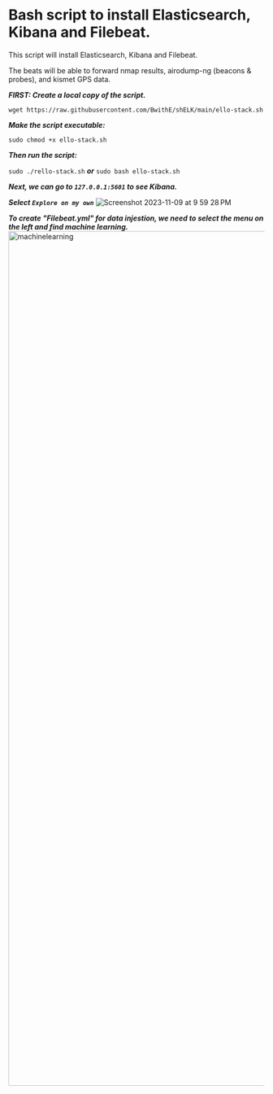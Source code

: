 # Bash script to install Elasticsearch, Kibana and Filebeat.
This script will install Elasticsearch, Kibana and Filebeat.

The beats will be able to forward nmap results, airodump-ng (beacons & probes), and kismet GPS data.

**_FIRST: Create a local copy of the script._**

```wget https://raw.githubusercontent.com/BwithE/shELK/main/ello-stack.sh```

**_Make the script executable:_**

```sudo chmod +x ello-stack.sh```

**_Then run the script:_**

```sudo ./rello-stack.sh``` **_or_** ```sudo bash ello-stack.sh```

**_Next, we can go to ```127.0.0.1:5601``` to see Kibana._**

**_Select ```Explore on my own```_**
![Screenshot 2023-11-09 at 9 59 28 PM](https://github.com/BwithE/shELK/assets/144924113/2c231154-bdb9-4af3-8e3e-811fd40cee1d)

**_To create "Filebeat.yml" for data injestion, we need to select the menu on the left and find machine learning._**
<img width="1680" alt="machinelearning" src="https://github.com/BwithE/shELK/assets/144924113/0edb54d9-f621-48bf-bb2c-8c91cd7f08d1">
